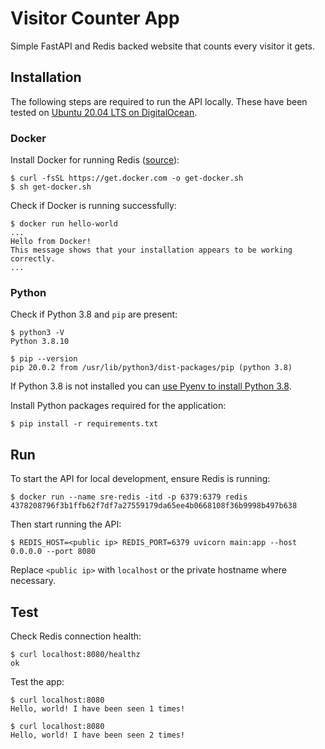 # Visitor Counter App

Simple FastAPI and Redis backed website that counts every visitor it gets.

## Installation

The following steps are required to run the API locally. These have been tested on [Ubuntu 20.04 LTS on DigitalOcean](https://digitalocean.com/).

### Docker

Install Docker for running Redis ([source](https://docs.docker.com/engine/install/ubuntu/)):

```console
$ curl -fsSL https://get.docker.com -o get-docker.sh
$ sh get-docker.sh
```

Check if Docker is running successfully:
```console
$ docker run hello-world
...
Hello from Docker!
This message shows that your installation appears to be working correctly.
...
```

### Python

Check if Python 3.8 and `pip` are present:

```console
$ python3 -V
Python 3.8.10

$ pip --version
pip 20.0.2 from /usr/lib/python3/dist-packages/pip (python 3.8)
```

If Python 3.8 is not installed you can [use Pyenv to install Python 3.8](https://realpython.com/intro-to-pyenv/).

Install Python packages required for the application:

```console
$ pip install -r requirements.txt
```

## Run

To start the API for local development, ensure Redis is running:

```console
$ docker run --name sre-redis -itd -p 6379:6379 redis
4378208796f3b1ffb62f7df7a27559179da65ee4b0668108f36b9998b497b638
```

Then start running the API:

```console
$ REDIS_HOST=<public ip> REDIS_PORT=6379 uvicorn main:app --host 0.0.0.0 --port 8080
```

Replace `<public ip>` with `localhost` or the private hostname where necessary.

## Test

Check Redis connection health:

```console
$ curl localhost:8080/healthz
ok
```

Test the app:

```console
$ curl localhost:8080
Hello, world! I have been seen 1 times!

$ curl localhost:8080
Hello, world! I have been seen 2 times!
```
